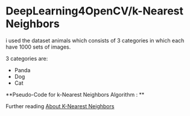 # DeepLearning4OpenCV/k-Nearest Neighbors

i used the dataset animals which consists of 3 categories in which each have 1000 sets of images.

3 categories are:
* Panda
* Dog
* Cat

**Pseudo-Code for k-Nearest Neighbors Algorithm : **



Further reading [About K-Nearest Neighbors ](http://www.saedsayad.com/k_nearest_neighbors.htm)
